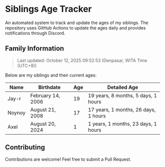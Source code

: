 # Siblings Age Tracker

An automated system to track and update the ages of my siblings. The repository uses GitHub Actions to update the ages daily and provides notifications through Discord.

## Family Information

> Last updated: October 12, 2025 09:52:53 (Denpasar, WITA Time (UTC+8))

Below are my siblings and their current ages:

| Name | Birthdate | Age | Detailed Age |
|------|-----------|-----|-------------|
| Jay-r | February 14, 2006 | 19 | 19 years, 8 months, 5 days, 1 hours |
| Noynoy | August 21, 2008 | 17 | 17 years, 1 months, 26 days, 1 hours |
| Axel | August 20, 2024 | 1 | 1 years, 1 months, 23 days, 1 hours |

## Contributing

Contributions are welcome! Feel free to submit a Pull Request.